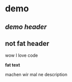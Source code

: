 # demo
## *demo header*
## not fat header
wow I love code

**fat text**

machen wir mal ne description
